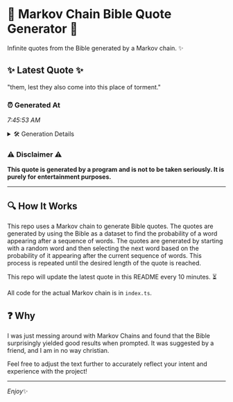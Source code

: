 # 📖 Markov Chain Bible Quote Generator 📖

Infinite quotes from the Bible generated by a Markov chain. ✨

## ✨ Latest Quote ✨
"them, lest they also come into this place of torment."

### ⏰ Generated At
*7:45:53 AM*

<details>
    <summary>🛠️ Generation Details</summary>
    <p>
        <strong>🌱 Seed:</strong> them,<br>
        <strong>🔄 Iterations:</strong> 9<br>
        <strong>📜 Context History:</strong><br>[ them, ]: lest<br>[ them,, lest ]: they<br>[ them,, lest, they ]: also<br>[ them,, lest, they, also ]: come<br>[ them,, lest, they, also, come ]: into<br>[ them,, lest, they, also, come, into ]: this<br>[ lest, they, also, come, into, this ]: place<br>[ they, also, come, into, this, place ]: of<br>[ also, come, into, this, place, of ]: torment.<br>
    </p>
</details>

### ⚠️ Disclaimer ⚠️
**This quote is generated by a program and is not to be taken seriously. It is purely for entertainment purposes.**

---

## 🔍 How It Works

This repo uses a Markov chain to generate Bible quotes. The quotes are generated by using the Bible as a dataset to find the probability of a word appearing after a sequence of words. The quotes are generated by starting with a random word and then selecting the next word based on the probability of it appearing after the current sequence of words. This process is repeated until the desired length of the quote is reached.

This repo will update the latest quote in this README every 10 minutes. ⏳

All code for the actual Markov chain is in `index.ts`.

## ❓ Why

I was just messing around with Markov Chains and found that the Bible surprisingly yielded good results when prompted. 
It was suggested by a friend, and I am in no way christian.

Feel free to adjust the text further to accurately reflect your intent and experience with the project!

---

*Enjoy*✨
